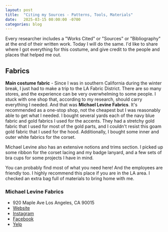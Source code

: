 ```yaml
---
layout: post
title:  "Citing my Sources - Patterns, Tools, Materials"
date:   2025-03-15 00:00:00 -0700
categories: blog
---
```


Every researcher includes a "Works Cited" or "Sources" or "Bibliography" at the end of their written work. Today I will do the same. I'd like to share where I got everything for this costume, and give credit to the people and places that helped me out.

## Fabrics

**Main costume fabric** - Since I was in southern California during the winter break, I just had to make a trip to the LA Fabric District. There are so many stores, and the experience can be very overwhelming to some people. I stuck with one shop that, according to my research, should carry everything I needed. And that was **Michael Levine Fabrics**. It's recommended as a one-stop shop, not the cheapest but I was reasonably able to get what I needed. I bought several yards each of the navy blue fabric and gold fabrics I used for the accents. They had a stretchy gold fabric that I used for most of the gold parts, and I couldn't resist this goam gold fabric that I used for the hood. Additionally, I bought some inner and outer white fabrics for the corset.

Michael Levine also has an extensive notions and trims section. I picked up some ribbon for the corset lacing and my badge lanyard, and a few sets of bra cups for some projects I have in mind.

You can probably find most of what you need here! And the employees are friendly too. I highly recommend this place if you are in the LA area. I checked an extra bag full of materials to bring home with me.

### Michael Levine Fabrics 

* 920 Maple Ave Los Angeles, CA 90015
* [Website](https://www.lowpricefabric.com/)
* [Instagram](https://www.instagram.com/michaellevinefabrics/?hl=en)
* [Facebook](https://www.facebook.com/vickysfabricskauai/videos/michael-levine-fabric-districtlos-angeles/2619783891514509/)
* [Yelp](https://www.yelp.com/biz/michael-levine-fabrics-26-los-angeles)

